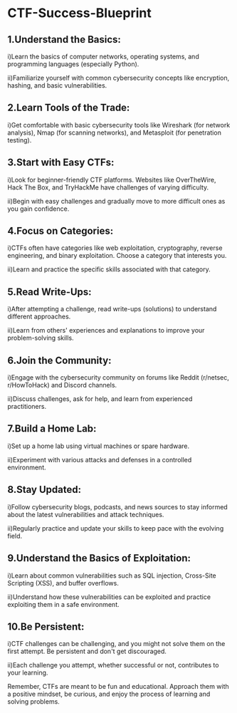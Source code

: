 # CTF-Success-Blueprint
## 1.Understand the Basics:
i)Learn the basics of computer networks, operating systems, and programming languages (especially Python).

ii)Familiarize yourself with common cybersecurity concepts like encryption, hashing, and basic vulnerabilities.

## 2.Learn Tools of the Trade:
i)Get comfortable with basic cybersecurity tools like Wireshark (for network analysis), Nmap (for scanning networks), and Metasploit (for penetration testing).

## 3.Start with Easy CTFs:
i)Look for beginner-friendly CTF platforms. Websites like OverTheWire, Hack The Box, and TryHackMe have challenges of varying difficulty.

ii)Begin with easy challenges and gradually move to more difficult ones as you gain confidence.

## 4.Focus on Categories:
i)CTFs often have categories like web exploitation, cryptography, reverse engineering, and binary exploitation. Choose a category that interests you.

ii)Learn and practice the specific skills associated with that category.

## 5.Read Write-Ups:
i)After attempting a challenge, read write-ups (solutions) to understand different approaches.

ii)Learn from others' experiences and explanations to improve your problem-solving skills.

## 6.Join the Community:
i)Engage with the cybersecurity community on forums like Reddit (r/netsec, r/HowToHack) and Discord channels.

ii)Discuss challenges, ask for help, and learn from experienced practitioners.

## 7.Build a Home Lab:
i)Set up a home lab using virtual machines or spare hardware.

ii)Experiment with various attacks and defenses in a controlled environment.

## 8.Stay Updated:
i)Follow cybersecurity blogs, podcasts, and news sources to stay informed about the latest vulnerabilities and attack techniques.

ii)Regularly practice and update your skills to keep pace with the evolving field.

## 9.Understand the Basics of Exploitation:
i)Learn about common vulnerabilities such as SQL injection, Cross-Site Scripting (XSS), and buffer overflows.

ii)Understand how these vulnerabilities can be exploited and practice exploiting them in a safe environment.

## 10.Be Persistent:
i)CTF challenges can be challenging, and you might not solve them on the first attempt. Be persistent and don't get discouraged.

ii)Each challenge you attempt, whether successful or not, contributes to your learning.

Remember, CTFs are meant to be fun and educational. Approach them with a positive mindset, be curious, and enjoy the process of learning and solving problems.
